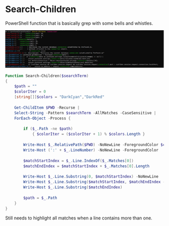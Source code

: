 # Search-Children
PowerShell function that is basically grep with some bells and whistles.

![search children](Search-Children.jpg)


```ps1
Function Search-Children($searchTerm) 
{
    $path = ""
    $colorIter = 0
    [string[]]$colors = "DarkCyan","DarkRed"

    Get-ChildItem $PWD -Recurse |
    Select-String -Pattern $searchTerm -AllMatches -CaseSensitive |
    ForEach-Object -Process { 

        if ($_.Path -ne $path)
            { $colorIter = ($colorIter + 1) % $colors.Length }

        Write-Host $_.RelativePath($PWD) -NoNewLine -ForegroundColor $colors[$colorIter]
        Write-Host (':' + $_.LineNumber) -NoNewLine -ForegroundColor  

        $matchStartIndex = $_.Line.IndexOf($_.Matches[0])
        $matchEndIndex = $matchStartIndex + $_.Matches[0].Length

        Write-Host $_.Line.Substring(0, $matchStartIndex) -NoNewLine
        Write-Host $_.Line.Substring($matchStartIndex, $matchEndIndex - $matchStartIndex) -NoNewLine -ForegroundColor Green
        Write-Host $_.Line.Substring($matchEndIndex)

        $path = $_.Path
    }
}
```

Still needs to highlight all matches when a line contains more than one.
